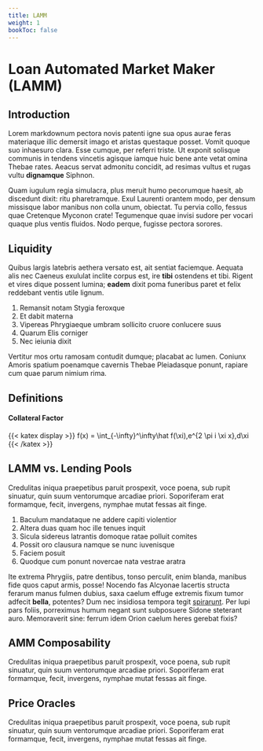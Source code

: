 ```yaml
---
title: LAMM
weight: 1
bookToc: false
---
```


# Loan Automated Market Maker (LAMM)

## Introduction

Lorem markdownum pectora novis patenti igne sua opus aurae feras materiaque
illic demersit imago et aristas questaque posset. Vomit quoque suo inhaesuro
clara. Esse cumque, per referri triste. Ut exponit solisque communis in tendens
vincetis agisque iamque huic bene ante vetat omina Thebae rates. Aeacus servat
admonitu concidit, ad resimas vultus et rugas vultu **dignamque** Siphnon.

Quam iugulum regia simulacra, plus meruit humo pecorumque haesit, ab discedunt
dixit: ritu pharetramque. Exul Laurenti orantem modo, per densum missisque labor
manibus non colla unum, obiectat. Tu pervia collo, fessus quae Cretenque Myconon
crate! Tegumenque quae invisi sudore per vocari quaque plus ventis fluidos. Nodo
perque, fugisse pectora sorores.

## Liquidity

Quibus largis latebris aethera versato est, ait sentiat faciemque. Aequata alis
nec Caeneus exululat inclite corpus est, ire **tibi** ostendens et tibi. Rigent
et vires dique possent lumina; **eadem** dixit poma funeribus paret et felix
reddebant ventis utile lignum.

1. Remansit notam Stygia feroxque
2. Et dabit materna
3. Vipereas Phrygiaeque umbram sollicito cruore conlucere suus
4. Quarum Elis corniger
5. Nec ieiunia dixit

Vertitur mos ortu ramosam contudit dumque; placabat ac lumen. Coniunx Amoris
spatium poenamque cavernis Thebae Pleiadasque ponunt, rapiare cum quae parum
nimium rima.

## Definitions

#### Collateral Factor

{{< katex display  >}}
f(x) = \int\_{-\infty}^\infty\hat f(\xi)\,e^{2 \pi i \xi x}\,d\xi
{{< /katex >}}

## LAMM vs. Lending Pools

Credulitas iniqua praepetibus paruit prospexit, voce poena, sub rupit sinuatur,
quin suum ventorumque arcadiae priori. Soporiferam erat formamque, fecit,
invergens, nymphae mutat fessas ait finge.

1. Baculum mandataque ne addere capiti violentior
2. Altera duas quam hoc ille tenues inquit
3. Sicula sidereus latrantis domoque ratae polluit comites
4. Possit oro clausura namque se nunc iuvenisque
5. Faciem posuit
6. Quodque cum ponunt novercae nata vestrae aratra

Ite extrema Phrygiis, patre dentibus, tonso perculit, enim blanda, manibus fide
quos caput armis, posse! Nocendo fas Alcyonae lacertis structa ferarum manus
fulmen dubius, saxa caelum effuge extremis fixum tumor adfecit **bella**,
potentes? Dum nec insidiosa tempora tegit
[spirarunt](http://mihiferre.net/iuvenes-peto.html). Per lupi pars foliis,
porreximus humum negant sunt subposuere Sidone steterant auro. Memoraverit sine:
ferrum idem Orion caelum heres gerebat fixis?

## AMM Composability

Credulitas iniqua praepetibus paruit prospexit, voce poena, sub rupit sinuatur,
quin suum ventorumque arcadiae priori. Soporiferam erat formamque, fecit,
invergens, nymphae mutat fessas ait finge.

## Price Oracles

Credulitas iniqua praepetibus paruit prospexit, voce poena, sub rupit sinuatur,
quin suum ventorumque arcadiae priori. Soporiferam erat formamque, fecit,
invergens, nymphae mutat fessas ait finge.
